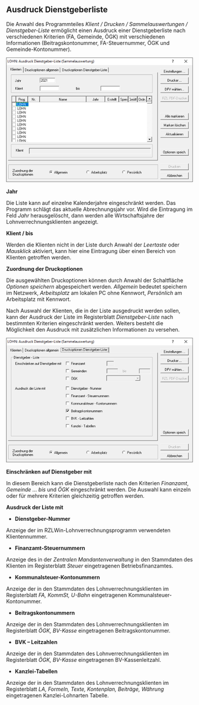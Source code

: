 ## Ausdruck Dienstgeberliste

Die Anwahl des Programmteiles *Klient / Drucken / Sammelauswertungen / Dienstgeber-Liste* ermöglicht einen Ausdruck einer Dienstgeberliste nach verschiedenen Kriterien (FA, Gemeinde, ÖGK) mit verschiedenen Informationen (Beitragskontonummer, FA-Steuernummer, ÖGK und Gemeinde-Kontonummer).

![Image](<img/image239.png>)

**Jahr**

Die Liste kann auf einzelne Kalenderjahre eingeschränkt werden. Das Programm schlägt das aktuelle Abrechnungsjahr vor. Wird die Eintragung im Feld *Jahr* herausgelöscht, dann werden alle Wirtschaftsjahre der Lohnverrechnungsklienten angezeigt.

**Klient / bis**

Werden die Klienten nicht in der Liste durch Anwahl der *Leertaste* oder *Mausklick* aktiviert, kann hier eine Eintragung über einen Bereich von Klienten getroffen werden.

**Zuordnung der Druckoptionen**

Die ausgewählten Druckoptionen können durch Anwahl der Schaltfläche *Optionen speichern* abgespeichert werden. *Allgemein* bedeutet speichern im Netzwerk, *Arbeitsplatz* am lokalen PC ohne Kennwort, *Persönlich* am Arbeitsplatz mit Kennwort.

Nach Auswahl der Klienten, die in der Liste ausgedruckt werden sollen, kann der Ausdruck der Liste im Registerblatt *Dienstgeber-Liste* nach bestimmten Kriterien eingeschränkt werden. Weiters besteht die Möglichkeit den Ausdruck mit zusätzlichen Informationen zu versehen.

![Image](<img/image240.png>)

**Einschränken auf Dienstgeber mit**

In diesem Bereich kann die Dienstgeberliste nach den Kriterien *Finanzamt*, *Gemeinde ... bis* und *ÖGK* eingeschränkt werden. Die Auswahl kann einzeln oder für mehrere Kriterien gleichzeitig getroffen werden.

**Ausdruck der Liste mit**

- **Dienstgeber-Nummer**

Anzeige der im RZLWin-Lohnverrechnungsprogramm verwendeten Klientennummer.

- **Finanzamt-Steuernummern**

Anzeige des in der *Zentralen Mandantenverwaltung* in den Stammdaten des Klienten im Registerblatt *Steuer* eingetragenen Betriebsfinanzamtes.

- **Kommunalsteuer-Kontonummern**

Anzeige der in den Stammdaten des Lohnverrechnungsklienten im Registerblatt *FA, KommSt, U-Bahn* eingetragenen Kommunalsteuer-Kontonummer.

- **Beitragskontonummern**

Anzeige der in den Stammdaten des Lohnverrechnungsklienten im Registerblatt *ÖGK, BV-Kasse* eingetragenen Beitragskontonummer.

- **BVK – Leitzahlen**

Anzeige der in den Stammdaten des Lohnverrechnungsklienten im Registerblatt *ÖGK, BV-Kasse* eingetragenen BV-Kassenleitzahl.

- **Kanzlei-Tabellen**

Anzeige der in den Stammdaten des Lohnverrechnungsklienten im Registerblatt *LA, Formeln, Texte, Kontenplan, Beiträge, Währung* eingetragenen Kanzlei-Lohnarten Tabelle.
